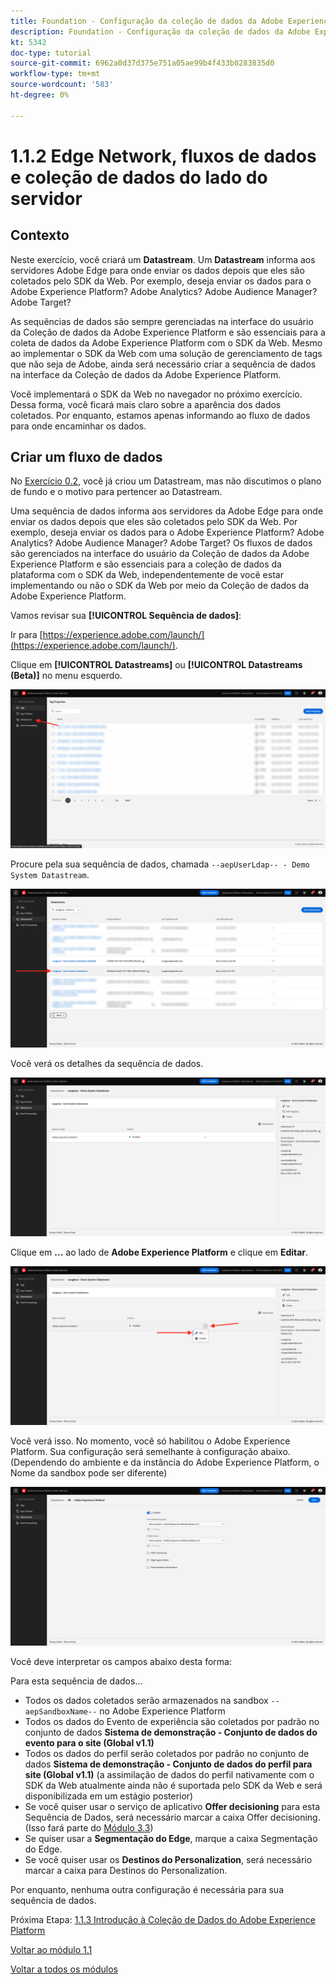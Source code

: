 ```yaml
---
title: Foundation - Configuração da coleção de dados da Adobe Experience Platform e da extensão SDK da Web - Edge Network, fluxos de dados e coleção de dados do lado do servidor
description: Foundation - Configuração da coleção de dados da Adobe Experience Platform e da extensão SDK da Web - Edge Network, fluxos de dados e coleção de dados do lado do servidor
kt: 5342
doc-type: tutorial
source-git-commit: 6962a0d37d375e751a05ae99b4f433b0283835d0
workflow-type: tm+mt
source-wordcount: '583'
ht-degree: 0%

---
```


# 1.1.2 Edge Network, fluxos de dados e coleção de dados do lado do servidor

## Contexto

Neste exercício, você criará um **Datastream**. Um **Datastream** informa aos servidores Adobe Edge para onde enviar os dados depois que eles são coletados pelo SDK da Web. Por exemplo, deseja enviar os dados para o Adobe Experience Platform? Adobe Analytics? Adobe Audience Manager? Adobe Target?

As sequências de dados são sempre gerenciadas na interface do usuário da Coleção de dados da Adobe Experience Platform e são essenciais para a coleta de dados da Adobe Experience Platform com o SDK da Web. Mesmo ao implementar o SDK da Web com uma solução de gerenciamento de tags que não seja de Adobe, ainda será necessário criar a sequência de dados na interface da Coleção de dados da Adobe Experience Platform.

Você implementará o SDK da Web no navegador no próximo exercício. Dessa forma, você ficará mais claro sobre a aparência dos dados coletados. Por enquanto, estamos apenas informando ao fluxo de dados para onde encaminhar os dados.

## Criar um fluxo de dados

No [Exercício 0.2](./../../../modules/gettingstarted/gettingstarted/ex2.md), você já criou um Datastream, mas não discutimos o plano de fundo e o motivo para pertencer ao Datastream.

Uma sequência de dados informa aos servidores da Adobe Edge para onde enviar os dados depois que eles são coletados pelo SDK da Web. Por exemplo, deseja enviar os dados para o Adobe Experience Platform? Adobe Analytics? Adobe Audience Manager? Adobe Target? Os fluxos de dados são gerenciados na interface do usuário da Coleção de dados da Adobe Experience Platform e são essenciais para a coleção de dados da plataforma com o SDK da Web, independentemente de você estar implementando ou não o SDK da Web por meio da Coleção de dados da Adobe Experience Platform.

Vamos revisar sua **[!UICONTROL Sequência de dados]**:

Ir para [https://experience.adobe.com/launch/](https://experience.adobe.com/launch/).

Clique em **[!UICONTROL Datastreams]** ou **[!UICONTROL Datastreams (Beta)]** no menu esquerdo.

![Clique no ícone Datastream na navegação à esquerda](./images/edgeconfig1.png)

Procure pela sua sequência de dados, chamada `--aepUserLdap-- - Demo System Datastream`.

![Nomeie a sequência de dados e salve](./images/edgeconfig2.png)

Você verá os detalhes da sequência de dados.

![Nomeie a sequência de dados e salve](./images/edgecfg1.png)

Clique em **...** ao lado de **Adobe Experience Platform** e clique em **Editar**.

![Nomeie a sequência de dados e salve](./images/edgecfg1a.png)

Você verá isso. No momento, você só habilitou o Adobe Experience Platform. Sua configuração será semelhante à configuração abaixo. (Dependendo do ambiente e da instância do Adobe Experience Platform, o Nome da sandbox pode ser diferente)

![Nomeie a sequência de dados e salve](./images/edgecfg2.png)

Você deve interpretar os campos abaixo desta forma:

Para esta sequência de dados...

- Todos os dados coletados serão armazenados na sandbox `--aepSandboxName--` no Adobe Experience Platform
- Todos os dados do Evento de experiência são coletados por padrão no conjunto de dados **Sistema de demonstração - Conjunto de dados do evento para o site (Global v1.1)**
- Todos os dados do perfil serão coletados por padrão no conjunto de dados **Sistema de demonstração - Conjunto de dados do perfil para site (Global v1.1)** (a assimilação de dados do perfil nativamente com o SDK da Web atualmente ainda não é suportada pelo SDK da Web e será disponibilizada em um estágio posterior)
- Se você quiser usar o serviço de aplicativo **Offer decisioning** para esta Sequência de Dados, será necessário marcar a caixa Offer decisioning. (Isso fará parte do [Módulo 3.3](./../../../modules/ajo-b2c/module3.3/offer-decisioning.md))
- Se quiser usar a **Segmentação do Edge**, marque a caixa Segmentação do Edge.
- Se você quiser usar os **Destinos do Personalization**, será necessário marcar a caixa para Destinos do Personalization.

Por enquanto, nenhuma outra configuração é necessária para sua sequência de dados.

Próxima Etapa: [1.1.3 Introdução à Coleção de Dados do Adobe Experience Platform](./ex3.md)

[Voltar ao módulo 1.1](./data-ingestion-launch-web-sdk.md)

[Voltar a todos os módulos](./../../../overview.md)
